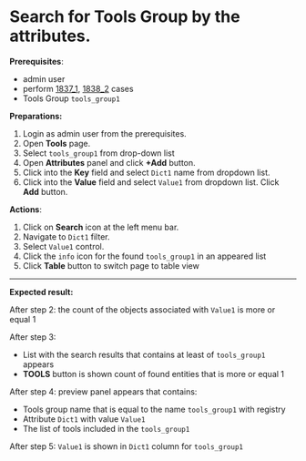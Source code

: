 # Search for Tools Group by the attributes.

**Prerequisites**:
- admin user
- perform [1837_1](1837_1.md), [1838_2](1838_2.md) cases
- Tools Group `tools_group1`

**Preparations:**

1. Login as admin user from the prerequisites.
2. Open **Tools** page.
3. Select `tools_group1` from drop-down list
4. Open **Attributes** panel and click **+Add** button.
5. Click into the **Key** field and select `Dict1` name from dropdown list.
6. Click into the **Value** field and select `Value1` from dropdown list. Click **Add** button.

**Actions**:

1. Click on **Search** icon at the left menu bar.
2. Navigate to `Dict1` filter.
3. Select `Value1` control.
4. Click the `info` icon for the found `tools_group1` in an appeared list
5. Click **Table** button to switch page to table view

***
**Expected result:**

After step 2: the count of the objects associated with `Value1` is more or equal 1

After step 3:
- List with the search results that contains at least of `tools_group1` appears
- **TOOLS** button is shown count of found entities that is more or equal 1

After step 4: preview panel appears that contains:
- Tools group name that is equal to the name `tools_group1` with registry
- Attribute `Dict1` with value `Value1`
- The list of tools included in the `tools_group1`

After step 5: `Value1` is shown in `Dict1` column for `tools_group1`